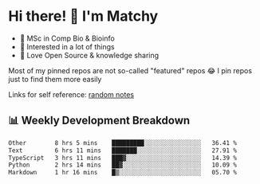 # Hi there! 👋 I'm Matchy

- 🧬 MSc in Comp Bio & Bioinfo
- 🎈 Interested in a lot of things
- 💜 Love Open Source & knowledge sharing

Most of my pinned repos are not so-called "featured" repos 😂 I pin repos just to find them more easily

Links for self reference: [random notes](https://matchy233.github.io/random-notes)

## 📊 Weekly Development Breakdown

<!--START_SECTION:waka-->

```txt
Other        8 hrs 5 mins    █████████░░░░░░░░░░░░░░░░   36.41 %
Text         6 hrs 11 mins   ███████░░░░░░░░░░░░░░░░░░   27.91 %
TypeScript   3 hrs 11 mins   ███▓░░░░░░░░░░░░░░░░░░░░░   14.39 %
Python       2 hrs 14 mins   ██▓░░░░░░░░░░░░░░░░░░░░░░   10.09 %
Markdown     1 hr 16 mins    █▒░░░░░░░░░░░░░░░░░░░░░░░   05.70 %
```

<!--END_SECTION:waka-->
